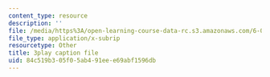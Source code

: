 ```yaml
---
content_type: resource
description: ''
file: /media/https%3A/open-learning-course-data-rc.s3.amazonaws.com/6-042j-mathematics-for-computer-science-spring-2015/84c519b305f05ab491eee69abf1596db_dW0f62lcCLE.vtt
file_type: application/x-subrip
resourcetype: Other
title: 3play caption file
uid: 84c519b3-05f0-5ab4-91ee-e69abf1596db
---
```

